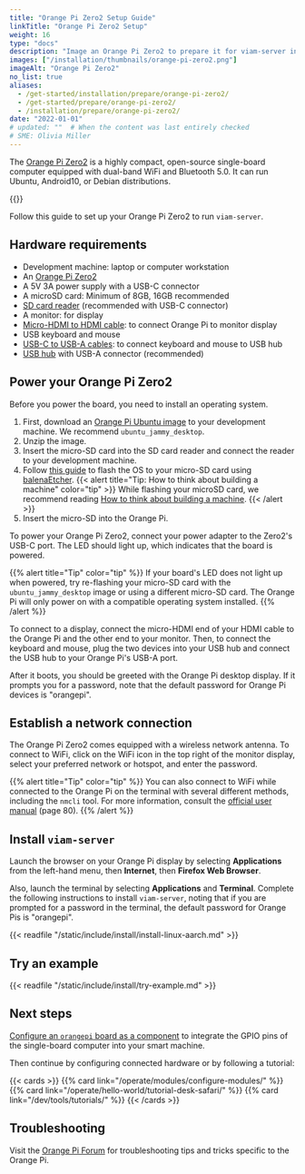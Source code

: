 ```yaml
---
title: "Orange Pi Zero2 Setup Guide"
linkTitle: "Orange Pi Zero2 Setup"
weight: 16
type: "docs"
description: "Image an Orange Pi Zero2 to prepare it for viam-server installation."
images: ["/installation/thumbnails/orange-pi-zero2.png"]
imageAlt: "Orange Pi Zero2"
no_list: true
aliases:
  - /get-started/installation/prepare/orange-pi-zero2/
  - /get-started/prepare/orange-pi-zero2/
  - /installation/prepare/orange-pi-zero2/
date: "2022-01-01"
# updated: ""  # When the content was last entirely checked
# SME: Olivia Miller
---
```


The [Orange Pi Zero2](http://www.orangepi.org/html/hardWare/computerAndMicrocontrollers/details/Orange-Pi-Zero-2.html) is a highly compact, open-source single-board computer equipped with dual-band WiFi and Bluetooth 5.0.
It can run Ubuntu, Android10, or Debian distributions.

{{<imgproc src="installation/thumbnails/orange-pi-zero2.png" alt="The Orange Pi Zero2 single-board computer." resize="350x" declaredimensions=true >}}

Follow this guide to set up your Orange Pi Zero2 to run `viam-server`.

## Hardware requirements

- Development machine: laptop or computer workstation
- An [Orange Pi Zero2](http://www.orangepi.org/html/hardWare/computerAndMicrocontrollers/service-and-support/Orange-Pi-Zero-2.html)
- A 5V 3A power supply with a USB-C connector
- A microSD card: Minimum of 8GB, 16GB recommended
- [SD card reader](https://www.amazon.com/Reader-Beikell-Connector-Memory-Adapter/dp/B0BGNZGDTC/) (recommended with USB-C connector)
- A monitor: for display
- [Micro-HDMI to HDMI cable](https://www.amazon.com/Amazon-Basics-Flexible-Durable-18Gpbs/dp/B07KSDB25X/): to connect Orange Pi to monitor display
- USB keyboard and mouse
- [USB-C to USB-A cables](https://www.amazon.com/Anker-2-Pack-Premium-Samsung-Galaxy/dp/B07DD5YHMH/): to connect keyboard and mouse to USB hub
- [USB hub](https://www.amazon.com/BYEASY-Extended-Portable-Splitter-MacBook/dp/B07TVH9NHP/) with USB-A connector (recommended)

## Power your Orange Pi Zero2

Before you power the board, you need to install an operating system.

1. First, download an [Orange Pi Ubuntu image](https://drive.google.com/drive/folders/1ohxfoxWJ0sv8yEHbrXL1Bu2RkBhuCMup) to your development machine.
   We recommend `ubuntu_jammy_desktop`.
1. Unzip the image.
1. Insert the micro-SD card into the SD card reader and connect the reader to your development machine.
1. Follow [this guide](https://sbc-community.org/docs/general_guides/prepare_sd_card/) to flash the OS to your micro-SD card using [balenaEtcher](https://etcher.balena.io/).
   {{< alert title="Tip: How to think about building a machine" color="tip" >}}
   While flashing your microSD card, we recommend reading [How to think about building a machine](/operate/hello-world/building/).
   {{< /alert >}}
1. Insert the micro-SD into the Orange Pi.

To power your Orange Pi Zero2, connect your power adapter to the Zero2's USB-C port.
The LED should light up, which indicates that the board is powered.

{{% alert title="Tip" color="tip" %}}
If your board's LED does not light up when powered, try re-flashing your micro-SD card with the `ubuntu_jammy_desktop` image or using a different micro-SD card.
The Orange Pi will only power on with a compatible operating system installed.
{{% /alert %}}

To connect to a display, connect the micro-HDMI end of your HDMI cable to the Orange Pi and the other end to your monitor.
Then, to connect the keyboard and mouse, plug the two devices into your USB hub and connect the USB hub to your Orange Pi's USB-A port.

After it boots, you should be greeted with the Orange Pi desktop display.
If it prompts you for a password, note that the default password for Orange Pi devices is "orangepi".

## Establish a network connection

The Orange Pi Zero2 comes equipped with a wireless network antenna.
To connect to WiFi, click on the WiFi icon in the top right of the monitor display, select your preferred network or hotspot, and enter the password.

{{% alert title="Tip" color="tip" %}}
You can also connect to WiFi while connected to the Orange Pi on the terminal with several different methods, including the `nmcli` tool.
For more information, consult the [official user manual](https://drive.google.com/file/d/1jka7avWnzNeTIQFkk78LoJdygWaGH2iu/view) (page 80).
{{% /alert %}}

## Install `viam-server`

Launch the browser on your Orange Pi display by selecting **Applications** from the left-hand menu, then **Internet**, then **Firefox Web Browser**.

Also, launch the terminal by selecting **Applications** and **Terminal**.
Complete the following instructions to install `viam-server`, noting that if you are prompted for a password in the terminal, the default password for Orange Pis is "orangepi".

{{< readfile "/static/include/install/install-linux-aarch.md" >}}

## Try an example

{{< readfile "/static/include/install/try-example.md" >}}

## Next steps

[Configure an `orangepi` board as a component](https://github.com/viam-modules/orange-pi/) to integrate the GPIO pins of the single-board computer into your smart machine.

Then continue by configuring connected hardware or by following a tutorial:

{{< cards >}}
{{% card link="/operate/modules/configure-modules/" %}}
{{% card link="/operate/hello-world/tutorial-desk-safari/" %}}
{{% card link="/dev/tools/tutorials/" %}}
{{< /cards >}}

## Troubleshooting

Visit the [Orange Pi Forum](http://www.orangepi.org/orangepibbsen/) for troubleshooting tips and tricks specific to the Orange Pi.
